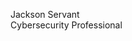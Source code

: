Jackson Servant <br/>Cybersecurity Professional</a>

[linkedin]: [https://www.linkedin.com/in/jacksonservant]
